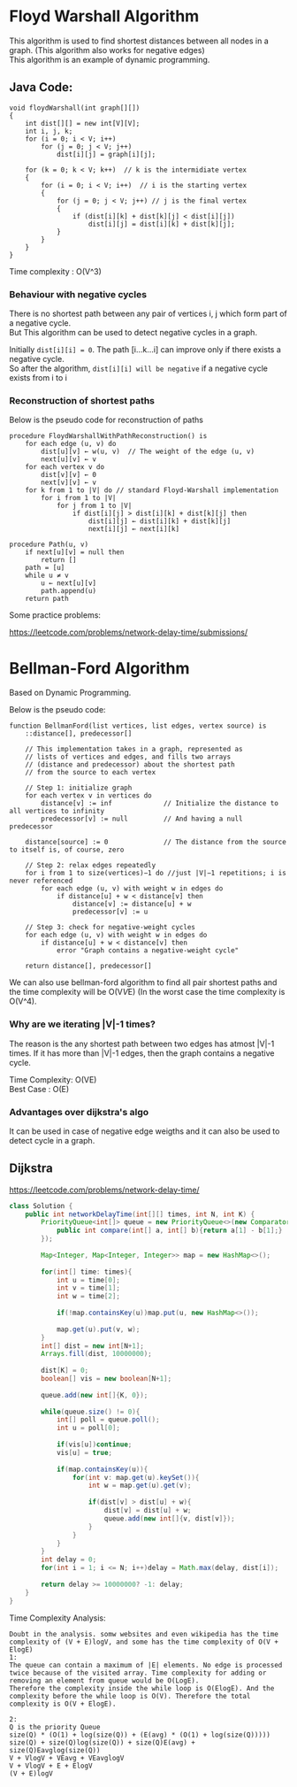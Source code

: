 # Floyd Warshall Algorithm

This algorithm is used to find shortest distances between all nodes in a graph. (This algorithm also works for negative edges) <br />
This algorithm is an example of dynamic programming.

## Java Code:

```
void floydWarshall(int graph[][]) 
{ 
    int dist[][] = new int[V][V]; 
    int i, j, k; 
    for (i = 0; i < V; i++) 
        for (j = 0; j < V; j++) 
            dist[i][j] = graph[i][j]; 
  
    for (k = 0; k < V; k++)  // k is the intermidiate vertex
    {  
        for (i = 0; i < V; i++)  // i is the starting vertex
        { 
            for (j = 0; j < V; j++) // j is the final vertex
            { 
                if (dist[i][k] + dist[k][j] < dist[i][j]) 
                    dist[i][j] = dist[i][k] + dist[k][j]; 
            } 
        } 
    }
}
```
Time complexity : O(V^3)

### Behaviour with negative cycles

 There is no shortest path between any pair of vertices i, j which form part of a negative cycle. <br />
 But This algorithm can be used to detect negative cycles in a graph. <br />
 
 Initially `dist[i][i] = 0`. The path [i...k...i] can improve only if there exists a negative cycle. <br />
 So after the algorithm, `dist[i][i] will be negative` if a negative cycle exists from i to i <br />
 
 ### Reconstruction of shortest paths
 
 Below is the pseudo code for reconstruction of paths
 
```
procedure FloydWarshallWithPathReconstruction() is
    for each edge (u, v) do
        dist[u][v] ← w(u, v)  // The weight of the edge (u, v)
        next[u][v] ← v
    for each vertex v do
        dist[v][v] ← 0
        next[v][v] ← v
    for k from 1 to |V| do // standard Floyd-Warshall implementation
        for i from 1 to |V|
            for j from 1 to |V|
                if dist[i][j] > dist[i][k] + dist[k][j] then
                    dist[i][j] ← dist[i][k] + dist[k][j]
                    next[i][j] ← next[i][k]
   
procedure Path(u, v)
    if next[u][v] = null then
        return []
    path = [u]
    while u ≠ v
        u ← next[u][v]
        path.append(u)
    return path
```
Some practice problems:

<https://leetcode.com/problems/network-delay-time/submissions/>

# Bellman-Ford Algorithm

Based on Dynamic Programming. <br/>

Below is the pseudo code:

```
function BellmanFord(list vertices, list edges, vertex source) is
    ::distance[], predecessor[]

    // This implementation takes in a graph, represented as
    // lists of vertices and edges, and fills two arrays
    // (distance and predecessor) about the shortest path
    // from the source to each vertex

    // Step 1: initialize graph
    for each vertex v in vertices do
        distance[v] := inf             // Initialize the distance to all vertices to infinity
        predecessor[v] := null         // And having a null predecessor
    
    distance[source] := 0              // The distance from the source to itself is, of course, zero

    // Step 2: relax edges repeatedly
    for i from 1 to size(vertices)−1 do //just |V|−1 repetitions; i is never referenced
        for each edge (u, v) with weight w in edges do
            if distance[u] + w < distance[v] then
                distance[v] := distance[u] + w
                predecessor[v] := u

    // Step 3: check for negative-weight cycles
    for each edge (u, v) with weight w in edges do
        if distance[u] + w < distance[v] then
            error "Graph contains a negative-weight cycle"

    return distance[], predecessor[]
```
We can also use bellman-ford algorithm to find all pair shortest paths and the time complexity will be O(V*V*E) (In the worst case the time complexity is O(V^4).

### Why are we iterating |V|-1 times?

The reason is the any shortest path between two edges has atmost |V|-1 times. If it has more than |V|-1 edges, then the graph contains a negative cycle. <br/>

Time Complexity: O(VE)  <br />
Best Case : O(E)

### Advantages over dijkstra's algo

It can be used in case of negative edge weigths and it can also be used to detect cycle in a graph.

## Dijkstra
<https://leetcode.com/problems/network-delay-time/>
```java
class Solution {
    public int networkDelayTime(int[][] times, int N, int K) {
        PriorityQueue<int[]> queue = new PriorityQueue<>(new Comparator<int[]>(){
            public int compare(int[] a, int[] b){return a[1] - b[1];}
        });
        
        Map<Integer, Map<Integer, Integer>> map = new HashMap<>();
        
        for(int[] time: times){
            int u = time[0];
            int v = time[1];
            int w = time[2];
            
            if(!map.containsKey(u))map.put(u, new HashMap<>());
            
            map.get(u).put(v, w);
        }
        int[] dist = new int[N+1];
        Arrays.fill(dist, 10000000);
        
        dist[K] = 0;
        boolean[] vis = new boolean[N+1];
        
        queue.add(new int[]{K, 0});
        
        while(queue.size() != 0){
            int[] poll = queue.poll();
            int u = poll[0];
            
            if(vis[u])continue;
            vis[u] = true;
            
            if(map.containsKey(u)){
                for(int v: map.get(u).keySet()){
                    int w = map.get(u).get(v);
                    
                    if(dist[v] > dist[u] + w){
                        dist[v] = dist[u] + w;
                        queue.add(new int[]{v, dist[v]});
                    }
                }
            }
        }
        int delay = 0;
        for(int i = 1; i <= N; i++)delay = Math.max(delay, dist[i]);
        
        return delay >= 10000000? -1: delay;
    }
}
```
Time Complexity Analysis:
```
Doubt in the analysis. somw websites and even wikipedia has the time complexity of (V + E)logV, and some has the time complexity of O(V + ElogE)
1:
The queue can contain a maximum of |E| elements. No edge is processed twice because of the visited array. Time complexity for adding or removing an element from queue would be O(LogE).
Therefore the complexity inside the while loop is O(ElogE). And the complexity before the while loop is O(V). Therefore the total complexity is O(V + ElogE).

2:
Q is the priority Queue
size(Q) * (O(1) + log(size(Q)) + (E(avg) * (O(1) + log(size(Q)))))
size(Q) + size(Q)log(size(Q)) + size(Q)E(avg) + size(Q)Eavglog(size(Q))
V + VlogV + VEavg + VEavglogV
V + VlogV + E + ElogV
(V + E)logV
```
  
